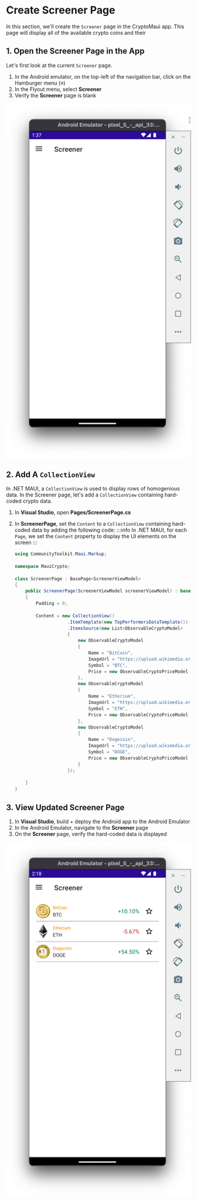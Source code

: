 # Create Screener Page

In this section, we'll create the `Screener` page in the CryptoMaui app. This page will display all of the available crypto coins and their

## 1. Open the Screener Page in the App

Let's first look at the current `Screener` page.

1. In the Android emulator, on the top-left of the navigation bar, click on the Hamburger menu (**≡**)
2. In the Flyout menu, select **Screener**
3. Verify the **Screener** page is blank

![Blank Screener Page](../images/blank_screener_page.png)

## 2. Add A `CollectionView`

In .NET MAUI, a `CollectionView` is used to display rows of homogenious data. In the Screener page, let's add a `CollectionView` containing hard-coded crypto data.

1. In **Visual Studio**, open **Pages/ScreenerPage.cs**
2. In **ScreenerPage**, set the `Content` to a `CollectionView` containing hard-coded data by adding the following code:
   :::info
   In .NET MAUI, for each `Page`, we set the `Content` property to display the UI elements on the screen
   :::

   ```cs
   using CommunityToolkit.Maui.Markup;

   namespace MauiCrypto;

   class ScreenerPage : BasePage<ScreenerViewModel>
   {
       public ScreenerPage(ScreenerViewModel screenerViewModel) : base(screenerViewModel, "Screener", false)
       {
           Padding = 0;

           Content = new CollectionView()
                       .ItemTemplate(new TopPerformersDataTemplate())
                       .ItemsSource(new List<ObservableCryptoModel>
                       {
                           new ObservableCryptoModel
                           {
                               Name = "BitCoin",
                               ImageUrl = "https://upload.wikimedia.org/wikipedia/commons/5/50/Bitcoin.png",
                               Symbol = "BTC",
                               Price = new ObservableCryptoPriceModel { Change24Hour = 0.101 }
                           },
                           new ObservableCryptoModel
                           {
                               Name = "Etherium",
                               ImageUrl = "https://upload.wikimedia.org/wikipedia/commons/thumb/0/05/Ethereum_logo_2014.svg/471px-Ethereum_logo_2014.svg.png",
                               Symbol = "ETH",
                               Price = new ObservableCryptoPriceModel { Change24Hour = -0.0567 }
                           },
                           new ObservableCryptoModel
                           {
                               Name = "Dogecoin",
                               ImageUrl = "https://upload.wikimedia.org/wikipedia/en/d/d0/Dogecoin_Logo.png",
                               Symbol = "DOGE",
                               Price = new ObservableCryptoPriceModel { Change24Hour = 0.545 }
                           }
                       });

       }
   }
   ```

## 3. View Updated Screener Page

1. In **Visual Studio**, build + deploy the Android app to the Android Emulator
2. In the Android Emulator, navigate to the **Screener** page
3. On the **Screener** page, verify the hard-coded data is displayed

![Hard Coded Data on Screener Page](../images/screenerpage_hardcoded_data.png)
